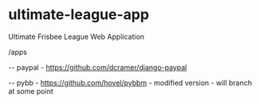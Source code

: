 ultimate-league-app
===================

Ultimate Frisbee League Web Application

/apps

 -- paypal
 	- https://github.com/dcramer/django-paypal

 -- pybb
 	- https://github.com/hovel/pybbm
 	- modified version
 	- will branch at some point
